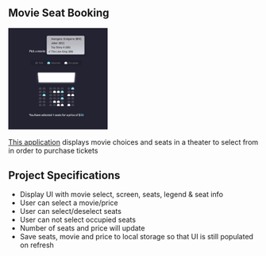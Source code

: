 ## Movie Seat Booking

<img width="200px" src="./assets/app.png">

[This application](https://diemrosely.github.io/Movie-Seat-Booking-VanillaJS/) displays movie choices and seats in a theater to select from in order to purchase tickets

## Project Specifications

- Display UI with movie select, screen, seats, legend & seat info
- User can select a movie/price
- User can select/deselect seats
- User can not select occupied seats
- Number of seats and price will update
- Save seats, movie and price to local storage so that UI is still populated on refresh



